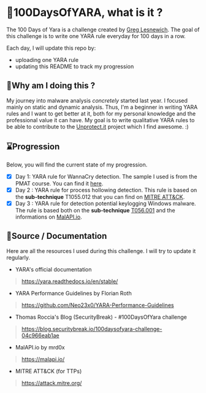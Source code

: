# 🚀100DaysOfYARA, what is it ?
The 100 Days of Yara is a challenge created by [Greg Lesnewich](https://twitter.com/greglesnewich). The goal of this challenge is to write one YARA rule everyday for 100 days in a row.

Each day, I will update this repo by:
- uploading one YARA rule
- updating this README to track my progression

## 🤔Why am I doing this ?
My journey into malware analysis *concretely* started last year. I focused mainly on static and dynamic analysis. Thus, I'm a beginner in writing YARA rules and I want to get better at it, both for my personal knowledge and the professional value it can have. My goal is to write qualitative YARA rules to be able to contribute to the [Unprotect.it](https://unprotect.it/) project which I find awesome. :)

## ⌛Progression 
Below, you will find the current state of my progression. 

- [X] Day 1: YARA rule for WannaCry detection. The sample I used is from the PMAT course. You can find it [here](https://github.com/HuskyHacks/PMAT-labs/tree/main/labs/4-1.Bossfight-wannacry.exe).
- [X] Day 2 : YARA rule for process hollowing detection. This rule is based on the **sub-technique** T1055.012 that you can find on [MITRE ATT&CK](https://attack.mitre.org/techniques/T1055/012/). 
- [X] Day 3 : YARA rule for detection potential keylogging Windows malware. The rule is based both on the **sub-technique** [T056.001](https://attack.mitre.org/techniques/T1056/001/) and the informations on [MalAPI.io](https://malapi.io/).

## 📖Source / Documentation
Here are all the resources I used during this challenge. I will try to update it regularly. 

- YARA's official documentation
> https://yara.readthedocs.io/en/stable/

- YARA Performance Guidelines by Florian Roth
> https://github.com/Neo23x0/YARA-Performance-Guidelines

- Thomas Roccia's Blog (SecurityBreak) - #100DaysOfYara challenge
> https://blog.securitybreak.io/100daysofyara-challenge-04c966eab1ae

- MalAPI.io by mrd0x
> https://malapi.io/

- MITRE ATT&CK (for TTPs)
> https://attack.mitre.org/

